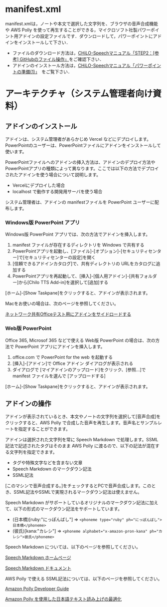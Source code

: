 # manifest.xml

manifest.xmlは，ノートや本文で選択した文字列を、ブラウザの音声合成機能や AWS Polly を使って再生することができる，マイクロソフト社製パワーポイント用アドインの設定ファイルです．ダウンロードして，パワーポイントにアドインをインストールして下さい．

* ファイルのダウンロード方法は，[CHiLO-Speechマニュアル「STEP2：[参考] GitHubのファイル操作」](https://docs.cccties.org/chilospeech/video/github#fairunodaunrdo)をご確認下さい．
* アドインのインストール方法は，[CHiLO-Speechマニュアル「パワーポイントの準備(1)」](https://docs.cccties.org/ppt-width-audio/-MjY6ujcFWF_354padAe/pawpointo/1adoinnoinsutru)　をご覧下さい．


# アーキテクチャ（システム管理者向け資料）
## アドインのインストール

アドインは、システム管理者があらかじめ Vercel などにデプロイします。PowerPointのユーザーは、PowerPointファイルにアドインをインストールして使います。

PowerPointファイルへのアドインの挿入方法は、アドインのデプロイ方法や PowerPointアプリの種類によって異なります。ここでは以下の方法でデプロイされたアドインを使う場合について説明します。

- Vercelにデプロイした場合
- localhost で動作する開発用サーバを使う場合

システム管理者は、アドインの manifestファイルを PowerPoint ユーザーに配布します。

### Windows版 PowerPoint アプリ

Windows版 PowerPoint アプリでは、次の方法でアドインを挿入します。

1. manifest ファイルが存在するディレクトリを Windows で共有する
2. PowerPointアプリを起動し、[ファイル]-[オプション]-[セキュリティセンター]で[セキュリティセンターの設定]を開く
3. [信頼できるアドインカタログ]で、共有ディレクトリの URLをカタログに追加する
4. PowerPointアプリを再起動して、[挿入]-[個人用アドイン]-[共有フォルダー]から[Chilo TTS Add-in]を選択して[追加]する

[ホーム]-[Show Taskpane]をクリックすると、アドインが表示されます。

Macをお使いの場合は、次のページを参照してください。

[ネットワーク共有Officeテスト用にアドインをサイドロードする](https://docs.microsoft.com/ja-jp/office/dev/add-ins/testing/create-a-network-shared-folder-catalog-for-task-pane-and-content-add-ins)

### Web版 PowerPoint

Office 365, Microsof 365 などで使える Web版 PowerPoint の場合は、次の方法で PowerPoint アプリにアドインを挿入します。

1. office.com で PowerPoint for the web を起動する
2. [挿入]-[アドイン]で Office アドイン ダイアログが表示される
3. ダイアログで [マイアドインのアップロード]をクリック、[参照...]で manifest ファイルを選んで [アップロードする]

[ホーム]-[Show Taskpane]をクリックすると、アドインが表示されます。

## アドインの操作

アドインが表示されているとき、本文やノートの文字列を選択して[音声合成]をクリックすると、AWS Polly で合成した音声を再生します。音声名とサンプルレートを指定することができます。

アドインは選択された文字列を常に Speech Markdown で処理します。SSML記法で記述されたタグはそのまま AWS Polly に渡るので、以下の記法が混在する文字列を指定できます。

- タグや特殊文字などを含まない文章
- Speech Markdown のマークダウン記法
- SSML記法

[このマシンで音声合成する。]をチェックするとPCで音声合成します。このとき、SSML記法やSSMLで実現されるマークダウン記法は使えません。

Speech Markdown がサポートしているオリジナルのマークダウン記法に加えて、以下の形式のマークダウン記法をサポートしています。

- (日本橋)[ruby:"にっぽんばし"] ⇒ `<phoneme type="ruby" ph="にっぽんばし">日本橋</phoneme>`
- (彼氏)[kana:"カレシ"] ⇒ `<phoneme alphabet="x-amazon-pron-kana" ph="カレシ">彼氏</phoneme>`

Speech Markdown については、以下のページを参照してください。

[Speech Markdown ホームページ](https://www.speechmarkdown.org/)

[Speech Markdown ドキュメント](https://www.speechmarkdown.org/basics/what/)

AWS Polly で使える SSML記法については、以下のページを参照してください。

[Amazon Polly Developer Guide](https://docs.aws.amazon.com/polly/latest/dg/polly-dg.pdf)

[Amazon Polly を使用した日本語テキスト読み上げの最適化](https://aws.amazon.com/jp/blogs/news/amazon-polly-japanese-text-optimization/)

